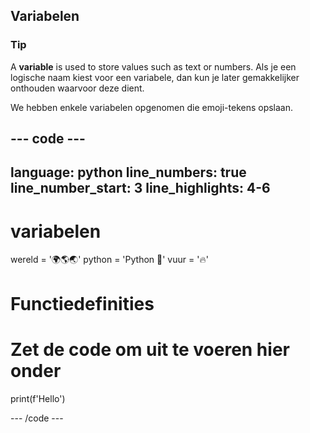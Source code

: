 <h2 class="c-project-heading--explainer">Variabelen</h2>

<div class="c-project-callout c-project-callout--tip">

### Tip

A **variable** is used to store values such as text or numbers. Als je een logische naam kiest voor een variabele, dan kun je later gemakkelijker onthouden waarvoor deze dient.

</div>

We hebben enkele variabelen opgenomen die emoji-tekens opslaan.

<div class="c-project-code">

## --- code ---

language: python
line_numbers: true
line_number_start: 3
line_highlights: 4-6
---------------------------------------------------------

# variabelen

wereld = '🌍🌎🌏'
python = 'Python 🐍'
vuur = '🔥'

# Functiedefinities

# Zet de code om uit te voeren hier onder

print(f'Hello')

\--- /code ---

</div>


